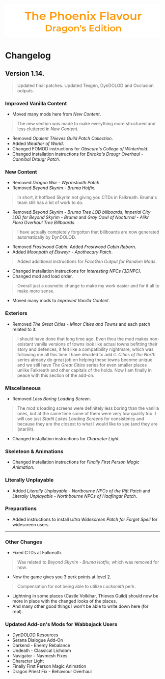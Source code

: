 ![image](images/Banner.png)

# Changelog

## Version 1.14.

> Updated final patches. Updated Texgen, DynDOLOD and Occlusion outputs.

### Improved Vanilla Content

* Moved many mods here from _New Content_.
> The new section was made to make everything more structured and less cluttered in _New Content_.
* Removed _Opulent Thieves Guild Patch Collection_.
* Added _Weather of World_.
* Changed FOMOD instructions for _Obscure's College of Winterhold_.
* Changed installation instructions for _Briraka's Draugr Overhaul - Cannibal Draugr Patch_.

### New Content

* Removed _Dragon War - Wyrmstooth Patch_.
* Removed _Beyond Skyrim - Bruma Hotfix_.
> In short, it hotfixed Skyrim not giving you CTDs in Falkreath. Bruma's team still has a lot of work to do.
* Removed _Beyond Skyrim - Bruma Tree LOD billboards_, _Imperial City LOD for Beyond Skyrim - Bruma_ and _Gray Cowl of Nocturnal - Alikr Flora Overhaul Tree Billboards_.
> I have actually completely forgotten that billboards are now generated automatically by DynDOLOD.
* Removed _Frostwood Cabin_. Added _Frostwood Cabin Reborn_.
* Added _Moonpath of Elsweyr - Apothecary Patch_.
> Added additional instructions for _FaceGen Output for Random Mods_.
* Changed installation instructions for _Interesting NPCs (3DNPC)_.
* Changed mod and load order.
> Overall just a cosmetic change to make my work easier and for it all to make more sense.
* Moved many mods to _Improved Vanilla Content_.

### Exteriors

* Removed _The Great Cities - Minor Cities and Towns_ and each patch related to it.
> I should have done that long time ago. Even thou the mod makes non-existant vanilla versions of towns look like actual towns befitting their story and defences, it felt like a compatibility nightmare, which was following me all this time I have decided to add it. _Cities of the North_ series already do great job on helping these towns become unique and we still have _The Great Cities_ series for even smaller places unlike Falkreath and other capitals of the holds. Now I am finally in peace with this section of the add-on.

### Miscellaneous

* Removed _Less Boring Loading Screen_.
> The mod's loading screens were definitely less boring than the vanilla ones, but at the same time some of them were very low quality too. 
I will use just _Starlit Lakes Loading Screens_ for consistency and because they are the closest to what I would like to see (and they are (star)lit).
* Changed installation instructions for _Character Light_.

### Skeleteon & Animations

* Changed installation instructions for _Finally First Person Magic Animation_.

### Literally Unplayable

* Added _Literally Unplayable - Nortbourne NPCs of the Rift Patch_ and _Literally Unplayable - Northbourne NPCs of Haafingar Patch_.

### Preparations

* Added instructions to install _Ultra Widescreen Patch for Forget Spell_ for widescreen users.

---

### Other Changes

* Fixed CTDs at Falkreath.
> Was related to _Beyond Skyrim - Bruma Hotfix_, which was removed for now.
* Now the game gives you 3 perk points at level 2.
> Compensation for not being able to utilize _Locksmith_ perk.
* Lightning in some places (Castle Volkihar, Thieves Guild) should now be more in place with the changed looks of the places.
* And many other good things I won't be able to write down here (for real).

### Updated Add-on's Mods for Wabbajack Users

* DynDOLOD Resources
* Serana Dialogue Add-On
* Darkend - Enemy Rebalance
* Undeath - Classical Lichdom
* Navigator - Navmesh Fixes
* Character Light
* Finally First Person Magic Animation
* Dragon Priest Fix - Behaviour Overhaul
